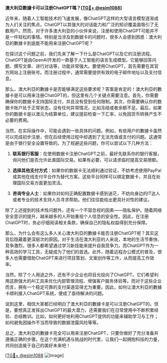 **澳大利亞數據卡可以注册ChatGPT嗎？[[TG💪+ @esim1088](https://t.me/s/esim1088)]**

近年来，随着人工智能技术的飞速发展，像ChatGPT这样的大型语言模型逐渐成为人们关注的焦点。ChatGPT以其强大的对话能力和广泛的知识覆盖面吸引了无数用户。然而，对于许多澳大利亚的小伙伴来说，注册和使用ChatGPT可能并不是一件轻松的事情。特别是当涉及到数据卡的问题时，很多人会感到困惑：澳大利亞的數據卡到底能不能用来注册ChatGPT呢？

在探讨这个问题之前，我们先来了解一下什么是ChatGPT以及它的注册流程。ChatGPT是由OpenAI开发的一款基于人工智能的语言生成模型。它能够回答问题、撰写文章、进行对话等，功能非常强大。要使用ChatGPT，首先需要在其官方网站上注册账号。而注册过程中，通常需要提供有效的电子邮件地址以及支付信息。

那么，澳大利亞的數據卡是否能够满足这些要求呢？答案是肯定的！澳大利亞的數據卡是可以用来注册ChatGPT的，但这里有几个关键点需要注意。首先，你需要确保你的数据卡支持国际支付，并且没有受到任何限制。其次，你需要确认你的数据卡账户处于正常状态，没有任何异常情况，比如冻结或者余额不足。最后，如果你的数据卡是以澳元为结算单位，建议提前检查一下汇率，以免因货币转换产生不必要的费用。

当然，在实际操作中，可能会遇到一些具体的问题。例如，有些用户的數據卡虽然可以完成初步注册，但在后续使用过程中却遇到了无法充值或支付的问题。这通常是由于银行安全设置导致的。为了规避这些问题，你可以尝试以下几种方法：

1. **联系银行客服**：在使用数据卡注册ChatGPT之前，最好先联系你的银行客服，询问他们是否允许此类国际交易。如果有必要，可以请求临时提高交易限额。
   
2. **选择其他支付方式**：如果你的数据卡无法顺利通过验证，不妨考虑使用PayPal或其他在线支付平台作为替代方案。这些平台同样可以绑定数据卡，并且在处理国际交易方面更加灵活。

3. **咨询专业人士**：如果你对如何正确配置数据卡感到迷茫，不妨向身边的IT达人或者专业的技术支持人员寻求帮助。他们往往能给出更具针对性的建议。

除了上述提到的技术性问题外，还有一个不容忽视的因素——隐私保护。随着网络安全意识的提升，越来越多的人开始重视个人信息的安全性。因此，在注册ChatGPT时，务必仔细阅读相关条款，确保自己的隐私权益得到充分保障。

那么，为什么会有这么多人关心澳大利亞的數據卡能否注册ChatGPT呢？其实这背后隐藏着更深层次的原因。对于生活在澳大利亚的人来说，本地的生活节奏快、竞争激烈，很多人都希望通过学习新技能来提升自我竞争力。而ChatGPT作为一种高效的学习工具，无疑成为了他们的首选。此外，随着远程办公模式的普及，很多人也需要借助ChatGPT来进行项目策划、文案创作等工作，从而提高工作效率。

当然，除了个人用途之外，还有不少企业也将目光投向了ChatGPT。它们希望利用这款强大的AI工具来优化内部管理流程、增强客户服务体验等。而对于这些企业而言，拥有一个稳定可靠的支付渠道显得尤为重要。因此，如何让澳大利亞的數據卡顺利接入ChatGPT系统，便成了亟待解决的问题。

说到这里，相信大家都已经明白了澳大利亞的數據卡是可以注册ChatGPT的。但是，要想真正发挥出ChatGPT的最大潜力，还需要我们在日常使用中不断积累经验、总结教训。比如，如何更好地利用ChatGPT提供的功能来辅助学习与工作；如何避免因操作不当而导致的数据泄露风险等等。

总之，澳大利亞的數據卡完全可以用来注册ChatGPT，只要你做好了充分准备并遵循正确的步骤。在这个充满机遇与挑战的时代里，让我们一起拥抱科技的力量，共同创造属于自己的美好未来吧！

[[TG💪+ @esim1088](https://t.me/s/esim1088) ![Image](https://i.postimg.cc/4NQfJmqS/Snipaste-2025-05-13-00-14-12.png)]
